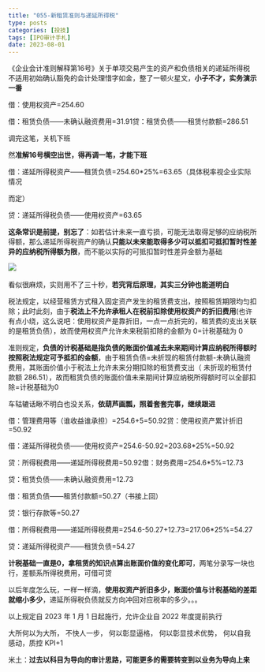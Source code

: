 ```yaml
---
title: "055-新租赁准则与递延所得税"
type: posts
categories: [投技]
tags: [IPO审计手札]
date: 2023-08-01
---
```

《企业会计准则解释第16号》关于单项交易产生的资产和负债相关的递延所得税不适用初始确认豁免的会计处理惜字如金，整了一顿火星文，**小子不才，实务演示一番**

借：使用权资产=254.60

借：租赁负债——未确认融资费用=31.91贷：租赁负债——租赁付款额=286.51

调完这笔，关机下班

然**准解16号横空出世，得再调一笔，才能下班**

借：递延所得税资产——租赁负债=254.60*25%=63.65（具体税率视企业实际情况

而定）

贷：递延所得税负债——使用权资产=63.65

**这条常识是前提，别忘了**：如若估计未来一直亏损，可能无法取得足够的应纳税所得额，那么递延所得税资产的确认**只能以未来能取得多少可以抵扣可抵扣暂时性差异的应纳税所得额为限**，而不能以实际的可抵扣暂时性差异金额为基础

![](https://cdn.staticaly.com/gh/richffan/img@main/obsidian/IPO/055-新租赁准则与递延所得税_1.webp) 

看似很麻烦，实则用不了三十秒，**若究背后原理，其实三分钟也能道明白**

税法规定，以经营租赁方式租入固定资产发生的租赁费支出，按照租赁期限均匀扣除；此时此刻，由于**税法上不允许承租人在税前扣除使用权资产的折旧费用**(也许有点小绕，这么说吧：使用权资产是靠折旧，一点一点折完的，租赁费的支出关联的是租赁负债），故而使用权资产允许未来税前扣除的金额为 0=计税基础为 0

准则规定，**负债的计税基础是指负债的账面价值减去未来期间计算应纳税所得额时按照税法规定可予抵扣的金额**，由于租赁负债=未折现的租赁付款额-未确认融资费用，其账面价值小于税法上允许未来分期扣除的租赁费支出（ 未折现的租赁付款额 286.51），故而租赁负债的账面价值未来期间计算应纳税所得额时可以全部扣除=计税基础为0

车轱辘话瞅不明白也没关系，**依葫芦画瓢，照着套套完事，继续跟进**

借：管理费用等（谁收益谁承担）=254.6+5=50.92贷：使用权资产累计折旧=50.92

借：递延所得税负债——使用权资产=254.6-50.92=203.68*25%=50.92

贷：所得税费用——递延所得税费用=50.92借：财务费用=254.6*5%=12.73

贷：租赁负债——未确认融资费用=12.73

借：租赁负债——租赁付款额=50.27（书接上回）

贷：银行存款等=50.27

借：所得税费用——递延所得税费用=254.6-50.27+12.73=217.06*25%=54.27

贷：递延所得税资产——租赁负债=54.27

**计税基础一直是0，拿租赁的知识点算出账面价值的变化即可**，两笔分录写一块也行，差额系所得税费用，可借可贷

以后年度怎么玩，一样一样滴，**使用权资产折旧多少，账面价值与计税基础的差距就缩小多少**，递延所得税负债就反方向冲回对应税率的多少。。。

以上规定自 2023 年 1 月 1 日起施行，允许企业自 2022 年度提前执行

大所何以为大所， 不快人一步， 何以彰显逼格， 何以彰显技术优势， 何以自我感动，质控 KPI+1

米土：**过去以科目为导向的审计思路，可能更多的需要转变到以业务为导向上来**